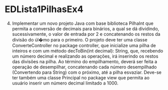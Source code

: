 # EDLista1PilhasEx4
4. Implementar um novo projeto Java com base biblioteca PilhaInt que permita a conversão de
decimais para binários, a qual se dá dividindo, sucessivamente, o valor de entrada por 2 e
concatenando os restos da divisão do úl�mo para o primeiro.
O projeto deve ter uma classe ConverteController no package controller, que inicialize uma pilha
de inteiros e com um método decToBin(int decimal): String, que, recebendo um número decimal
e realizando as operações, irá inserindo os restos das divisões na pilha. Ao término do
empilhamento, deverá ser feita a operação de desempilhar, concatenando cada número
desempilhado (Convertendo para String) com o próximo, até a pilha esvaziar.
Deve-se ter também uma classe Principal no package view que permita ao usuário inserir um
número decimal limitado a 1000.
